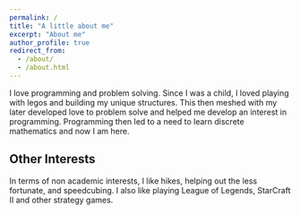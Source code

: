 ```yaml
---
permalink: /
title: "A little about me"
excerpt: "About me"
author_profile: true
redirect_from: 
  - /about/
  - /about.html
---
```


I love programming and problem solving. Since I was a child, I loved playing with legos and building my unique structures. This then meshed with my later developed love to problem solve and helped me develop an interest in programming. Programming then led to a need to learn discrete mathematics and now I am here.

Other Interests
------
In terms of non academic interests, I like hikes, helping out the less fortunate, and speedcubing. I also like playing League of Legends, StarCraft II and other strategy games.
